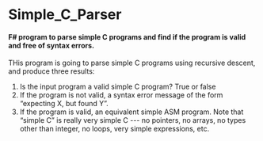 # Simple_C_Parser
#### F# program to parse simple C programs and find if the program is valid and free of syntax errors.

THis program is going to parse simple C programs using recursive descent, and produce three results:
1. Is the input program a valid simple C program? True or false
2. If the program is not valid, a syntax error message of the
form “expecting X, but found Y”.
3. If the program is valid, an equivalent simple ASM program.
Note that “simple C” is really very simple C --- no pointers, no arrays,
no types other than integer, no loops, very simple expressions, etc. 
